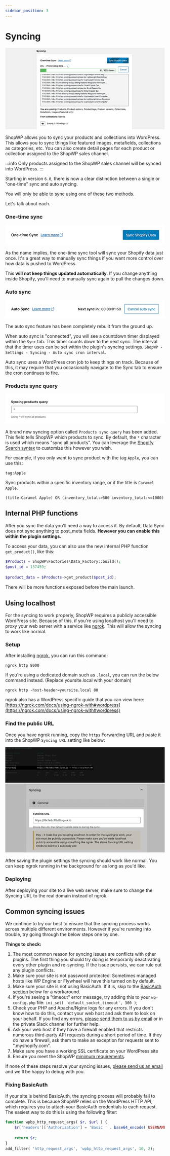 ```yaml
---
sidebar_position: 3
---
```


# Syncing

![Syncing](./assets/data-sync/marquee.jpg)

ShopWP allows you to sync your products and collections into WordPress. This allows you to sync things like featured images, metafields, collections as categories, etc. You can also create detail pages for each product or collection assigned to the ShopWP sales channel.

:::info
Only products assigned to the ShopWP sales channel will be synced into WordPress.
:::

Starting in version `6.0`, there is now a clear distinction between a single or "one-time" sync and auto syncing.

You will only be able to sync using one of these two methods.

Let's talk about each.

### One-time sync

![One-time sync image](./assets/data-sync/1-sync-one-time-sync.jpg)

As the name implies, the one-time sync tool will sync your Shopify data just once. It's a great way to manually sync things if you want more control over how data is pushed to WordPress.

This **will not keep things updated automatically**. If you change anything inside Shopify, you'll need to manually sync again to pull the changes down.

### Auto sync

![Auto sync image](./assets/data-sync/1-sync-auto-sync.jpg)

The auto sync feature has been completely rebuilt from the ground up.

When auto sync is "connected", you will see a countdown timer displayed within the `Sync` tab. This timer counts down to the next sync. The interval that the timer uses can be set within the plugin's syncing settings. `ShopWP - Settings - Syncing - Auto sync cron interval`.

Auto sync uses a WordPress cron job to keep things on track. Because of this, it may require that you occasionally navigate to the Sync tab to ensure the cron continues to fire.

### Products sync query

![Auto sync image](./assets/data-sync/1-sync-products-query.jpg)

A brand new syncing option called `Products sync query` has been added. This field tells ShopWP which products to sync. By default, the `*` character is used which means "sync all products". You can leverage the [Shopify Search syntax](https://shopify.dev/api/usage/search-syntax#examples) to customize this however you wish.

For example, if you only want to sync product with the tag `Apple`, you can use this:

```
tag:Apple
```

Sync products within a specific inventory range, or if the title is `Caramel Apple`.

```
(title:Caramel Apple) OR (inventory_total:>500 inventory_total:<=1000)
```

## Internal PHP functions

After you sync the data you'll need a way to access it. By default, Data Sync does not sync anything to post_meta fields. **However you can enable this within the plugin settings.**

To access your data, you can also use the new internal PHP function `get_product()`, like this:

```php
$Products = ShopWP\Factories\Data_Factory::build();
$post_id = 137459;

$product_data = $Products->get_product($post_id);
```

There will be more functions exposed before the main launch.

## Using localhost

For the syncing to work properly, ShopWP requires a publicly accessible WordPress site. Because of this, if you're using localhost you'll need to proxy your web server with a service like [ngrok](https://ngrok.com/). This will allow the syncing to work like normal.

### Setup

After installing [ngrok](https://ngrok.com/), you can run this command:

```
ngrok http 8000
```

If you're using a dedicated domain such as `.local`, you can run the below command instead. (Replace yoursite.local with your domain)

```
ngrok http -host-header=yoursite.local 80
```

ngrok also has a WordPress specific guide that you can view here: [https://ngrok.com/docs/using-ngrok-with#wordpress](https://ngrok.com/docs/using-ngrok-with#wordpress)

### Find the public URL

Once you have ngrok running, copy the `https` Forwarding URL and paste it into the ShopWP `Syncing URL` setting like below:

![Setting up ngrok step 1](./assets/data-sync/ngrok1.jpg)
![Setting up ngrok step 2](./assets/data-sync/ngrok2.jpg)

After saving the plugin settings the syncing should work like normal. You can keep ngrok running in the background for as long as you'd like.

### Deploying

After deploying your site to a live web server, make sure to change the Syncing URL to the real domain instead of ngrok.

## Common syncing issues

We continue to try our best to ensure that the syncing process works across multiple different environments. However if you're running into trouble, try going through the below steps one by one.

**Things to check:**

1. The most common reason for syncing issues are conflicts with other plugins. The first thing you should try doing is temporarily deactivating every other plugin and re-syncing. If the issue persists, we can rule out any plugin conflicts.
2. Make sure your site is not password protected. Sometimes managed hosts like WP Engine or Flywheel will have this turned on by default.
3. Make sure your site is not using BasicAuth. If it is, skip to the [BasicAuth section](/getting-started/syncing#basicauth) below for a workaround.
4. If you're seeing a "timeout" error message, try adding this to your `wp-config.php` file: `ini_set( 'default_socket_timeout', 300 )`;
5. Check your PHP and Apache/Nginx logs for any errors. If you don't know how to do this, contact your web host and ask them to look on your behalf. If you find any errors, [please send them to us by email](mailto:hello@wpshop.io) or in the private Slack channel for further help.
6. Ask your web host if they have a firewall enabled that restricts numerous third-party API requests during a short period of time. If they do have a firewall, ask them to make an exception for requests sent to ".myshopify.com".
7. Make sure you have a working SSL certificate on your WordPress site
8. Ensure you meet the ShopWP [minimum requirements](/getting-started/requirements).

If none of these steps resolve your syncing issues, [please send us an email](mailto:hello@wpshop.io) and we'll be happy to debug with you.

### Fixing BasicAuth

If your site is behind BasicAuth, the syncing process will probably fail to complete. This is because ShopWP relies on the WordPress HTTP API, which requires you to attach your BasicAuth credentials to each request. The easiest way to do this is using the following filter:

```php
function wpbp_http_request_args( $r, $url ) {
	$r['headers']['Authorization'] = 'Basic ' . base64_encode( USERNAME . ':' . PASSWORD );

	return $r;
}
add_filter( 'http_request_args', 'wpbp_http_request_args', 10, 2);
```
